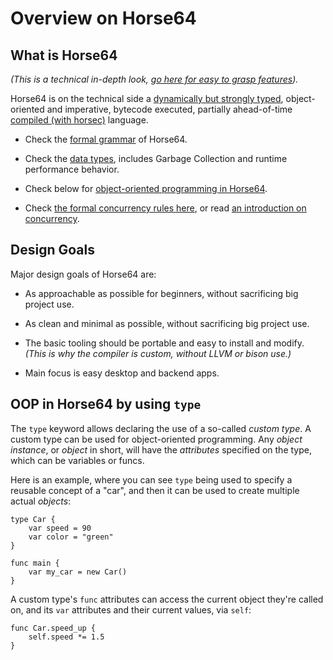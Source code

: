 
<!-- For license of this file, see LICENSE.md in the base folder. -->

Overview on Horse64
===================


What is Horse64
---------------

*(This is a technical in-depth look,
[go here for easy to grasp features](/docs/Features.md)).*

Horse64 is on the technical side a [dynamically but
strongly typed](
https://medium.com/android-news/magic-lies-here-statically-typed-vs-dynamically-typed-languages-d151c7f95e2b), object-oriented and imperative, bytecode executed,
partially ahead-of-time
[compiled (with horsec)](/docs/Resources#horsec) language.

- Check the [formal grammar](/docs/Language%20Specs/Grammar.md)
  of Horse64.

- Check the [data types](/docs/Language%20Specs/Data%20Types.md),
  includes Garbage Collection and runtime performance behavior.

- Check below for [object-oriented programming in
  Horse64](#oop-in-horse64-by-using-type).

- Check [the formal concurrency rules here](
  /docs/Languge%20Specs/Concurrency%20Model.md),
  or read [an introduction on concurrency](/docs/Concurrency.md).


Design Goals
------------

Major design goals of Horse64 are:

- As approachable as possible for beginners,
  without sacrificing big project use.

- As clean and minimal as possible,
  without sacrificing big project use.

- The basic tooling should be portable and easy to install and modify.
  *(This is why the compiler is custom, without LLVM or bison use.)*

- Main focus is easy desktop and backend apps.


OOP in Horse64 by using `type`
------------------------------

The `type` keyword allows declaring the use of a so-called *custom
type*. A custom type can be used for object-oriented programming.
Any *object instance*, or *object* in short, will have the
*attributes* specified on the type, which can be variables or funcs.

Here is an example, where you can see `type` being used to specify
a reusable concept of a "car", and then it can be used to create
multiple actual *objects*:

```Horse64
type Car {
    var speed = 90
    var color = "green"
}

func main {
    var my_car = new Car()
}
```

A custom type's `func` attributes can access the
current object they're called on, and its `var`
attributes and their current values, via `self`:

```Horse64
func Car.speed_up {
    self.speed *= 1.5
}
```

